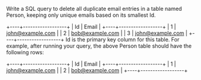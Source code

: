 Write a SQL query to delete all duplicate email entries in a table named Person, keeping only unique emails based on its smallest Id.

+----+------------------+
| Id | Email            |
+----+------------------+
| 1  | john@example.com |
| 2  | bob@example.com  |
| 3  | john@example.com |
+----+------------------+
Id is the primary key column for this table.
For example, after running your query, the above Person table should have the following rows:

+----+------------------+
| Id | Email            |
+----+------------------+
| 1  | john@example.com |
| 2  | bob@example.com  |
+----+------------------+